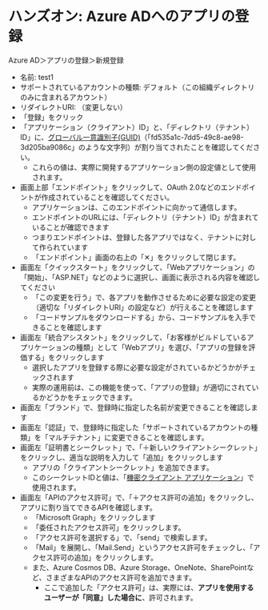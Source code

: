 # ハンズオン: Azure ADへのアプリの登録

Azure AD＞アプリの登録＞新規登録
- 名前: test1
- サポートされているアカウントの種類: デフォルト（この組織ディレクトリのみに含まれるアカウント）
- リダイレクトURI: （変更しない）
- 「登録」をクリック
- 「アプリケーション（クライアント）ID」と、「ディレクトリ（テナント）ID」に、[グローバル一意識別子(GUID)](https://ja.wikipedia.org/wiki/GUID)（「fd535a1c-7dd5-49c8-ae98-3d205ba9086c」のような文字列）が割り当てされたことを確認してください。
  - これらの値は、実際に開発するアプリケーション側の設定値として使用されます。
- 画面上部「エンドポイント」をクリックして、OAuth 2.0などのエンドポイントが作成されていることを確認してください。
  - アプリケーションは、このエンドポイントに向かって通信します。
  - エンドポイントのURLには、「ディレクトリ（テナント）ID」が含まれていることが確認できます
  - つまりエンドポイントは、登録した各アプリではなく、テナントに対して作られています
  - 「エンドポイント」画面の右上の「✕」をクリックして閉じます。
- 画面左「クイックスタート」をクリックして、「Webアプリケーション」の「開始」、「ASP.NET」などのように選択し、画面に表示される内容を確認してください
  - 「この変更を行う」で、各アプリを動作させるために必要な設定の変更（適切な「リダイレクトURI」の設定など）が行えることを確認します
  - 「コードサンプルをダウンロードする」から、コードサンプルを入手できることを確認します
- 画面左「統合アシスタント」をクリックして、「お客様がビルドしているアプリケーションの種類」として「Webアプリ」を選び、「アプリの登録を評価する」をクリックします
  - 選択したアプリを登録する際に必要な設定がされているかどうかがチェックされます
  - 実際の運用前は、この機能を使って、「アプリの登録」が適切にされているかどうかをチェックできます。
- 画面左「ブランド」で、登録時に指定した名前が変更できることを確認します
- 画面左「認証」で、登録時に指定した「サポートされているアカウントの種類」を「マルチテナント」に変更できることを確認します。
- 画面左「証明書とシークレット」で、「＋新しいクライアントシークレット」をクリックし、適当な説明を入力して「追加」をクリックします
  - アプリの「クライアントシークレット」を追加できます。
  - このシークレットIDと値は、「[機密クライアント アプリケーション](https://docs.microsoft.com/ja-jp/azure/active-directory/develop/msal-client-applications)」で使用されます。
- 画面左「APIのアクセス許可」で、「＋アクセス許可の追加」をクリックし、アプリに割り当てできるAPIを確認します。
  - 「Microsoft Graph」をクリックします
  - 「委任されたアクセス許可」をクリックします。
  - 「アクセス許可を選択する」で、「send」で検索します。
  - 「Mail」を展開し、「Mail.Send」というアクセス許可をチェックし、「アクセス許可の追加」をクリックします。
  - また、Azure Cosmos DB、Azure Storage、OneNote、SharePointなど、さまざまなAPIのアクセス許可を追加できます。
    - ここで追加した「アクセス許可」は、実際には、**アプリを使用するユーザーが「同意」した場合に**、許可されます。
